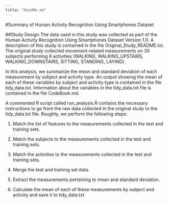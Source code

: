 ```yaml
---
title: "ReadMe.md"
---
```


#Summary of Human Activity Recognition Using Smartphones Dataset

##Study Design
The data used in this study was collected as part of the Human Activity Recognition Using Smartphones Dataset Version 1.0. A description of this study is contained in the file Original_Study_README.txt. The original study collected movement-related measurements on 30 subjects performing 6 activities (WALKING, WALKING_UPSTAIRS, WALKING_DOWNSTAIRS, SITTING, STANDING, LAYING).

In this analysis, we summarize the mean and standard deviation of each measurement by subject and activity type. An output showing the mean of each of these variables by subject and activity type is contained in the file tidy_data.txt. Information about the variables in the tidy_data.txt file is contained in the file CodeBook.md.

A commented R script called run_analysis.R contains the necessary instructions to go from the raw data collected in the original study to the tidy_data.txt file. Roughly, we perform the following steps:

1. Match the list of features to the measurements collected in the test and training sets.

2. Match the subjects to the measurements collected in the test and training sets.

3. Match the activities to the measurements collected in the test and training sets.

4. Merge the test and training set data.

5. Extract the measurements pertaining to mean and standard deviation.

6. Calculate the mean of each of these measurements by subject and activity and save it to tidy_data.txt